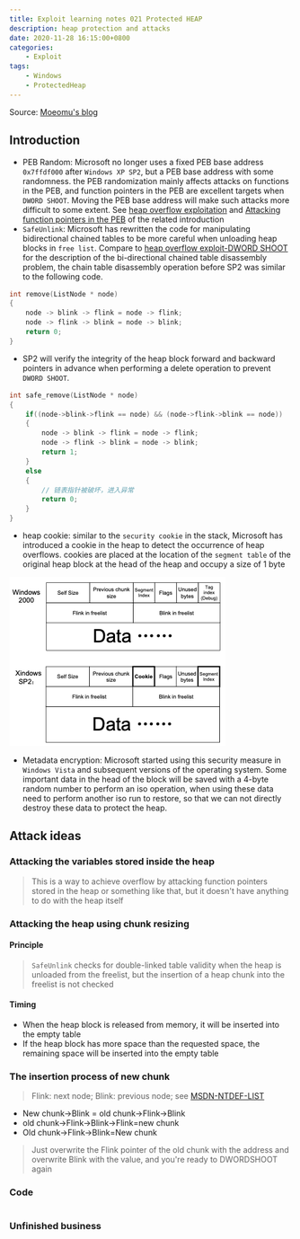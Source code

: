 ```yaml
---
title: Exploit learning notes 021 Protected HEAP
description: heap protection and attacks
date: 2020-11-28 16:15:00+0800
categories:
    - Exploit
tags:
    - Windows
    - ProtectedHeap
---
```


Source: [Moeomu's blog](/posts/exploit-learning-notes-021-protected-heap/)

## Introduction

- PEB Random: Microsoft no longer uses a fixed PEB base address `0x7ffdf000` after `Windows XP SP2`, but a PEB base address with some randomness. the PEB randomization mainly affects attacks on functions in the PEB, and function pointers in the PEB are excellent targets when `DWORD SHOOT`. Moving the PEB base address will make such attacks more difficult to some extent. See [heap overflow exploitation](https://www.moeomu.com/posts/%E6%BC%8F%E6%B4%9E%E5%AD%A6%E4%B9%A0%E7%AC%94%E8%AE%B0-007-%E5%A0%86%E6%BA%A2%E5%87%BA%E7%9A%84%E5%88%A9%E7%94%A8/) and [Attacking function pointers in the PEB](https://www.moeomu.com/posts/%E6%BC%8F%E6%B4%9E%E5%AD%A6%E4%B9%A0%E7%AC%94%E8%AE%B0-007-%E5%A0%86%E6%BA%A2%E5%87%BA%E7%9A%84%E5%88%A9%E7%94%A8/) of the related introduction
- `SafeUnlink`: Microsoft has rewritten the code for manipulating bidirectional chained tables to be more careful when unloading heap blocks in `free list`. Compare to [heap overflow exploit-DWORD SHOOT](https://www.moeomu.com/posts/%E6%BC%8F%E6%B4%9E%E5%AD%A6%E4%B9%A0%E7%AC%94%E8%AE%B0-007-%E5%A0%86%E6%BA%A2%E5%87%BA%E7%9A%84%E5%88%A9%E7%94%A8/) for the description of the bi-directional chained table disassembly problem, the chain table disassembly operation before SP2 was similar to the following code.

```cpp
int remove(ListNode * node)
{
    node -> blink -> flink = node -> flink;
    node -> flink -> blink = node -> blink;
    return 0;
}
```

- SP2 will verify the integrity of the heap block forward and backward pointers in advance when performing a delete operation to prevent `DWORD SHOOT`.

```cpp
int safe_remove(ListNode * node)
{
    if((node->blink->flink == node) && (node->flink->blink == node))
    {
        node -> blink -> flink = node -> flink;
        node -> flink -> blink = node -> blink;
        return 1;
    }
    else
    {
        // 链表指针被破坏，进入异常
        return 0;
    }
}
```

- heap cookie: similar to the `security cookie` in the stack, Microsoft has introduced a cookie in the heap to detect the occurrence of heap overflows. cookies are placed at the location of the `segment table` of the original heap block at the head of the heap and occupy a size of 1 byte

![heap struct](heap%20struct.png)

- Metadata encryption: Microsoft started using this security measure in `Windows Vista` and subsequent versions of the operating system. Some important data in the head of the block will be saved with a 4-byte random number to perform an iso operation, when using these data need to perform another iso run to restore, so that we can not directly destroy these data to protect the heap.

## Attack ideas

### Attacking the variables stored inside the heap

> This is a way to achieve overflow by attacking function pointers stored in the heap or something like that, but it doesn't have anything to do with the heap itself

### Attacking the heap using chunk resizing

#### Principle

> `SafeUnlink` checks for double-linked table validity when the heap is unloaded from the freelist, but the insertion of a heap chunk into the freelist is not checked

#### Timing

- When the heap block is released from memory, it will be inserted into the empty table
- If the heap block has more space than the requested space, the remaining space will be inserted into the empty table

### The insertion process of new chunk

> Flink: next node; Blink: previous node; see [MSDN-NTDEF-LIST](https://docs.microsoft.com/en-us/windows/win32/api/ntdef/ns-ntdef-list_entry)

- New chunk->Blink = old chunk->Flink->Blink
- old chunk->Flink->Blink->Flink=new chunk
- Old chunk->Flink->Blink=New chunk

> Just overwrite the Flink pointer of the old chunk with the address and overwrite Blink with the value, and you're ready to DWORDSHOOT again

### Code

```cpp

```

### Unfinished business
